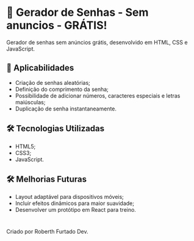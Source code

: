 # 🔐 Gerador de Senhas -  Sem anuncios - GRÁTIS! 

Gerador de senhas sem anúncios grátis, desenvolvido em HTML, CSS e JavaScript.

## 🚀 Aplicabilidades

- Criação de senhas aleatórias;
- Definição do comprimento da senha;
- Possibilidade de adicionar números, caracteres especiais e letras maiúsculas;
- Duplicação de senha instantaneamente.

## 🛠️ Tecnologias Utilizadas

- HTML5;
- CSS3;
- JavaScript.

## 🛠 Melhorias Futuras
- Layout adaptável para dispositivos móveis;
- Incluir efeitos dinâmicos para maior suavidade;
- Desenvolver um protótipo em React para treino.

#
Criado por Roberth Furtado Dev. 


